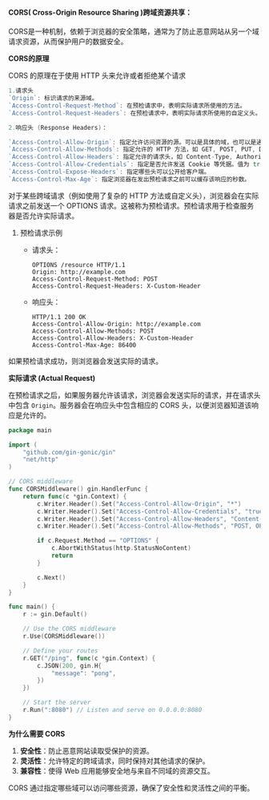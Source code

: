 #### CORS( Cross-Origin Resource Sharing )跨域资源共享：

CORS是一种机制，依赖于浏览器的安全策略，通常为了防止恶意网站从另一个域请求资源，从而保护用户的数据安全。

**CORS的原理**

CORS 的原理在于使用 HTTP 头来允许或者拒绝某个请求

```go
1.请求头
`Origin`: 标识请求的来源域。
`Access-Control-Request-Method`: 在预检请求中，表明实际请求所使用的方法。
`Access-Control-Request-Headers`: 在预检请求中，表明实际请求所使用的自定义头。

2.响应头 (Response Headers)：

`Access-Control-Allow-Origin`: 指定允许访问资源的源。可以是具体的域，也可以是通配符 *（表示允许所有域）。
`Access-Control-Allow-Methods`: 指定允许的 HTTP 方法，如 GET, POST, PUT, DELETE 等。
`Access-Control-Allow-Headers`: 指定允许的请求头，如 Content-Type, Authorization 等。
`Access-Control-Allow-Credentials`: 指定是否允许发送 Cookie 等凭据。值为 true 表示允许。
`Access-Control-Expose-Headers`: 指定哪些头可以公开给客户端。
`Access-Control-Max-Age`: 指定浏览器在发出预检请求之前可以缓存该响应的秒数。
```

对于某些跨域请求（例如使用了复杂的 HTTP 方法或自定义头），浏览器会在实际请求之前发送一个 OPTIONS 请求。这被称为预检请求。预检请求用于检查服务器是否允许实际请求。

1. 预检请求示例

   - 请求头：

     ```http
     OPTIONS /resource HTTP/1.1
     Origin: http://example.com
     Access-Control-Request-Method: POST
     Access-Control-Request-Headers: X-Custom-Header
     ```

   - 响应头：

     ```http
     HTTP/1.1 200 OK
     Access-Control-Allow-Origin: http://example.com
     Access-Control-Allow-Methods: POST
     Access-Control-Allow-Headers: X-Custom-Header
     Access-Control-Max-Age: 86400
     ```

如果预检请求成功，则浏览器会发送实际的请求。

**实际请求 (Actual Request)**

在预检请求之后，如果服务器允许该请求，浏览器会发送实际的请求，并在请求头中包含 `Origin`。服务器会在响应头中包含相应的 CORS 头，以便浏览器知道该响应是允许的。

```go
package main

import (
    "github.com/gin-gonic/gin"
    "net/http"
)

// CORS middleware
func CORSMiddleware() gin.HandlerFunc {
    return func(c *gin.Context) {
        c.Writer.Header().Set("Access-Control-Allow-Origin", "*")
        c.Writer.Header().Set("Access-Control-Allow-Credentials", "true")
        c.Writer.Header().Set("Access-Control-Allow-Headers", "Content-Type, Content-Length, Accept-Encoding, X-CSRF-Token, Authorization, accept, origin, Cache-Control, X-Requested-With")
        c.Writer.Header().Set("Access-Control-Allow-Methods", "POST, OPTIONS, GET, PUT, DELETE")

        if c.Request.Method == "OPTIONS" {
            c.AbortWithStatus(http.StatusNoContent)
            return
        }

        c.Next()
    }
}

func main() {
    r := gin.Default()

    // Use the CORS middleware
    r.Use(CORSMiddleware())

    // Define your routes
    r.GET("/ping", func(c *gin.Context) {
        c.JSON(200, gin.H{
            "message": "pong",
        })
    })

    // Start the server
    r.Run(":8080") // Listen and serve on 0.0.0.0:8080
}

```

**为什么需要 CORS**

1. **安全性**：防止恶意网站读取受保护的资源。
2. **灵活性**：允许特定的跨域请求，同时保持对其他请求的保护。
3. **兼容性**：使得 Web 应用能够安全地与来自不同域的资源交互。

CORS 通过指定哪些域可以访问哪些资源，确保了安全性和灵活性之间的平衡。